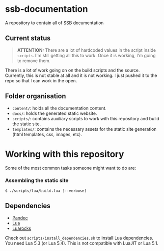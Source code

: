 # ssb-documentation
A repository to contain all of SSB documentation


## Current status

> **ATTENTION:** There are a lot of hardcoded values in the script inside `scripts`. I'm still
> getting all this to work. Once it is working, I'm going to remove them.

There is a lot of work going on on the build scripts and the source. Currently, this is not stable at all and it is not working. I just pushed it to the repo so that I can work in the open.


## Folder organisation

- `content/`: holds all the documentation content.
- `docs/`: holds the generated static website.
- `scripts/`: contains auxiliary scripts to work with this repository and build the static site.
- `templates/`: contains the necessary assets for the static site generation (html templates, css, images, etc).

# Working with this repository

Some of the most common tasks someone might want to do are:

### Assembling the static site

```
$ ./scripts/lua/build.lua [--verbose]
```

## Dependencies

* [Pandoc](https://pandoc.org)
* [Lua](https://lua.org)
* [Luarocks](https://luarocks.org)

Check out `scripts/install_dependencies.sh` to install Lua dependencies. You need Lua 5.3 (or Lua 5.4). This is not compatible with LuaJIT or Lua 5.1.